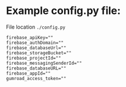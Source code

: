 # Example config.py file:

File location ```./config.py```

```
firebase_apiKey=""
firebase_authDomain=""
firebase_databaseUrl=""
firebase_storageBucket=""
firebase_projectId=""
firebase_messagingSenderId=""
firebase_databaseURL=""
firebase_appId=""
gumroad_access_token=""
```